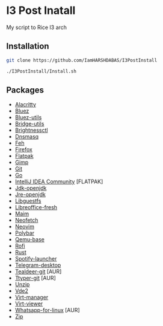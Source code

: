 # I3 Post Inatall
My script to Rice I3 arch

## Installation
```bash
git clone https://github.com/IamHARSHDABAS/I3PostInstall
```
```bash
./I3PostInstall/Install.sh
```

## Packages
- [Alacritty](https://archlinux.org/packages/community/x86_64/alacritty/)
- [Bluez](https://archlinux.org/packages/extra/x86_64/bluez/)
- [Bluez-utils](https://archlinux.org/packages/extra/x86_64/bluez-utils/)
- [Bridge-utils](https://archlinux.org/packages/extra/x86_64/bridge-utils/)
- [Brightnessctl](https://archlinux.org/packages/community/x86_64/brightnessctl/)
- [Dnsmasq](https://archlinux.org/packages/extra/x86_64/dnsmasq/)
- [Feh](https://archlinux.org/packages/?sort=&q=feh&maintainer=&flagged=)
- [Firefox](https://archlinux.org/packages/extra/x86_64/firefox/)
- [Flatpak](https://archlinux.org/packages/extra/x86_64/flatpak/)
- [Gimp](https://archlinux.org/packages/extra/x86_64/gimp/)
- [Git](https://archlinux.org/packages/extra/x86_64/git/)
- [Go](https://archlinux.org/packages/community/x86_64/go/)
- [IntelliJ IDEA Community](https://flathub.org/apps/details/com.jetbrains.IntelliJ-IDEA-Community) [FLATPAK]
- [Jdk-openjdk](https://archlinux.org/packages/extra/x86_64/jdk-openjdk/)
- [Jre-openjdk](https://archlinux.org/packages/extra/x86_64/jre-openjdk/)
- [Libguestfs](https://archlinux.org/packages/community/x86_64/libguestfs/)
- [Libreoffice-fresh](https://archlinux.org/packages/extra/x86_64/libreoffice-fresh/)
- [Maim](https://archlinux.org/packages/community/x86_64/maim/)
- [Neofetch](https://archlinux.org/packages/community/any/neofetch/)
- [Neovim](https://archlinux.org/packages/community/x86_64/neovim/)
- [Polybar](https://archlinux.org/packages/community/x86_64/polybar/)
- [Qemu-base](https://archlinux.org/packages/extra/x86_64/qemu-base/)
- [Rofi](https://archlinux.org/packages/community/x86_64/rofi/)
- [Rust](https://archlinux.org/packages/extra/x86_64/rust/)
- [Spotify-launcher](https://archlinux.org/packages/community/x86_64/spotify-launcher/)
- [Telegram-desktop](https://archlinux.org/packages/community/x86_64/telegram-desktop/)
- [Tealdeer-git](https://aur.archlinux.org/packages/tealdeer-git) [AUR]
- [Ttyper-git](https://aur.archlinux.org/packages/ttyper-git) [AUR]
- [Unzip](https://archlinux.org/packages/extra/x86_64/unzip/)
- [Vde2](https://archlinux.org/packages/extra/x86_64/vde2/)
- [Virt-manager](https://archlinux.org/packages/community/any/virt-manager/)
- [Virt-viewer](https://archlinux.org/packages/community/x86_64/virt-viewer/)
- [Whatsapp-for-linux](https://aur.archlinux.org/packages/whatsapp-for-linux) [AUR]
- [Zip](https://archlinux.org/packages/extra/x86_64/zip/)
